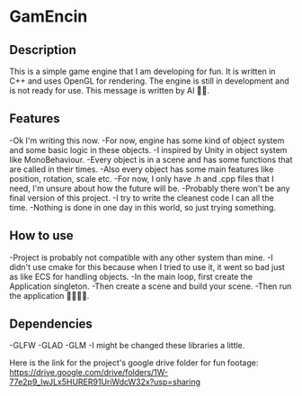 ﻿# GamEncin

## Description
This is a simple game engine that I am developing for fun.
It is written in C++ and uses OpenGL for rendering.
The engine is still in development and is not ready for use.
This message is written by AI 🤠🤠.

## Features
-Ok I'm writing this now.
-For now, engine has some kind of object system and some basic logic in these objects.
-I inspired by Unity in object system like MonoBehaviour.
-Every object is in a scene and has some functions that are called in their times.
-Also every object has some main features like position, rotation, scale etc.
-For now, I only have .h and .cpp files that I need, I'm unsure about how the future will be.
-Probably there won't be any final version of this project.
-I try to write the cleanest code I can all the time.
-Nothing is done in one day in this world, so just trying something.

## How to use
-Project is probably not compatible with any other system than mine.
-I didn't use cmake for this because when I tried to use it, it went
so bad just as like ECS for handling objects.
-In the main loop, first create the Application singleton.
-Then create a scene and build your scene.
-Then run the application 🥳🥳🥳🥳.

## Dependencies
-GLFW
-GLAD
-GLM
-I might be changed these libraries a little.

Here is the link for the project's google drive folder for fun footage:
https://drive.google.com/drive/folders/1W-77e2p9_lwJLx5HURER91UriWdcW32x?usp=sharing
